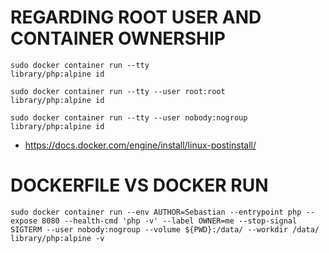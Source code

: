 # REGARDING ROOT USER AND CONTAINER OWNERSHIP
```
sudo docker container run --tty                       library/php:alpine id

sudo docker container run --tty --user root:root      library/php:alpine id

sudo docker container run --tty --user nobody:nogroup library/php:alpine id
```
* https://docs.docker.com/engine/install/linux-postinstall/

# DOCKERFILE VS DOCKER RUN

```
sudo docker container run --env AUTHOR=Sebastian --entrypoint php --expose 8080 --health-cmd 'php -v' --label OWNER=me --stop-signal SIGTERM --user nobody:nogroup --volume ${PWD}:/data/ --workdir /data/ library/php:alpine -v
```
   

